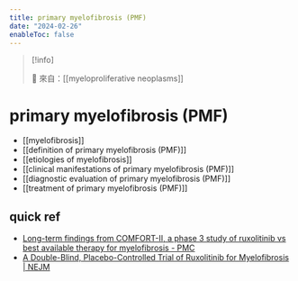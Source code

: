 ```yaml
---
title: primary myelofibrosis (PMF)
date: "2024-02-26"
enableToc: false
---
```


> [!info]
>
> 🌱 來自：[[myeloproliferative neoplasms]]

# primary myelofibrosis (PMF)
- [[myelofibrosis]]
- [[definition of primary myelofibrosis (PMF)]]
- [[etiologies of myelofibrosis]]
- [[clinical manifestations of primary myelofibrosis (PMF)]]
- [[diagnostic evaluation of primary myelofibrosis (PMF)]]
- [[treatment of primary myelofibrosis (PMF)]]

## quick ref

- [Long-term findings from COMFORT-II, a phase 3 study of ruxolitinib vs best available therapy for myelofibrosis - PMC](https://www.ncbi.nlm.nih.gov/pmc/articles/PMC5399157/)
- [A Double-Blind, Placebo-Controlled Trial of Ruxolitinib for Myelofibrosis | NEJM](https://www-nejm-org.autorpa.kfsyscc.org/doi/full/10.1056/nejmoa1110557)
